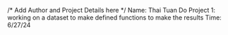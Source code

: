 /* Add Author and Project Details here */
Name: Thai Tuan Do
Project 1: working on a dataset to make defined functions to make the results
Time: 6/27/24
